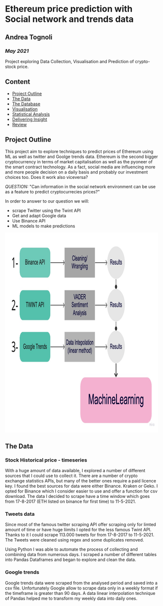 # Ethereum price prediction with Social network and trends data

## Andrea Tognoli
### *May 2021*

Project exploring Data Collection, Visualisation and Prediction of crypto-stock price.


## Content

- [Project Outline](#project-outline)
- [The Data](#the-data)
- [The Database](#the-database)
- [Visualisation](#visualisation)
- [Statistical Analysis](#statistical-analysis)
- [Delivering Insight](#delivering-insight)
- [Review](#review)

## Project Outline

This project aim to explore techniques to predict prices of Ethereum using ML as well as twitter and Goolge trends data. Ethereum is the second bigger cryptocurrency in terms of market capitalisation as well as the pyoneer of the smart contract technology. As a fact, social media are influencing more and more 
people decision on a daily basis and probably our investment choices too. Does it work also viceversa? 

*QUESTION:* "Can information in the social network environment can be use as a feature to predict cryptocurrecies prices?"

In order to answer to our question we will:
- scrape Twitter using the Twint API
- Get and adapt Google data
- Use Binance API 
- ML models to make predictions

<img src="images/project_outline.jpg" width="970" height="660" />

## The Data

### Stock Historical price - timeseries
With a huge amount of data available, I explored a number of different sources that I could use to collect it. There are a number of crypto exchange statistics APIs, but many of the better ones require a paid licence key. I found the best sources for data were either Binance. Kraken or Geko. I opted for Binance which I consider easier to use and offer a function for csv download. The data I decided to scrape have a time window which goes from 17-8-2017 (ETH listed on binance for first time) to 11-5-2021.

### Tweets data
Since most of the famous twitter scraping API offer scraping only for limted amount of time or have huge liimits I opted for the less famous Twint API. Thanks to it I could scrape 113.000 tweets for from 17-8-2017 to 11-5-2021. The Tweets were cleaned using regex and some duplicates removed. 

Using Python I was able to automate the process of collecting and combining data from numerous days. I scraped a number of different tables into Pandas Dataframes and began to explore and clean the data. 



### Google trends

Google trends data were scraped from the analysed period and  saved into a csv file. Unfortunately Google allow to scrape data only in a weekly format if the timeframe is greater than 90 days. A data linear interpolation technique of Pandas helped me to transform my weekly data into daily ones. 


